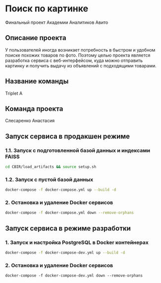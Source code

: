 # Поиск по картинке
Финальный проект Академии Аналитиков Авито

## Описание проекта
У пользователей иногда возникает потребность в быстром и удобном поиске похожих товаров по фото. Поэтому целью проекта является разработка сервиса с веб-интерфейсом, куда можно отправить картинку и получить выдачу из объявлений с подходящими товарами.

## Название команды
Triplet A

## Команда проекта
Слесаренко Анастасия

## Запуск сервиса в продакшен режиме
### 1.1. Запуск с подготовленной базой данных и индексами FAISS
```bash
cd CBIR/load_artifacts && source setup.sh
```

### 1.2. Запуск с пустой базой данных
```bash
docker-compose -f docker-compose.yml up --build -d
```

### 2. Остановка и удаление Docker сервисов
```bash
docker-compose -f docker-compose.yml down --remove-orphans
```

## Запуск сервиса в режиме разработки
### 1. Запуск и настройка PostgreSQL в Docker контейнерах
```bash
docker-compose -f docker-compose-dev.yml up --build -d
```
### 2. Остановка и удаление Docker сервисов
```
docker-compose -f docker-compose-dev.yml down --remove-orphans
```